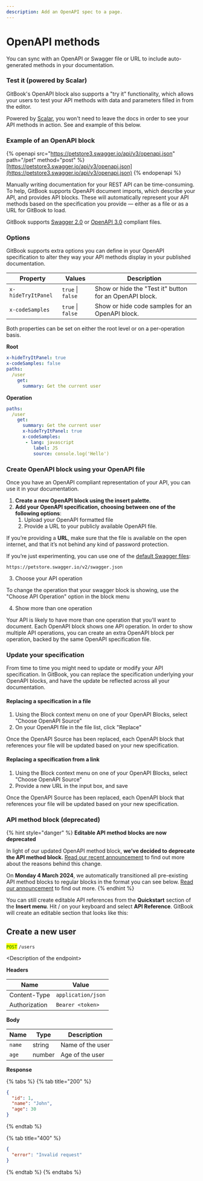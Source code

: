 ```yaml
---
description: Add an OpenAPI spec to a page.
---
```


# OpenAPI methods

You can sync with an OpenAPI or Swagger file or URL to include auto-generated methods in your documentation.

### Test it (powered by Scalar)

GitBook's OpenAPI block also supports a "try it" functionality, which allows your users to test your API methods with data and parameters filled in from the editor.

Powered by [Scalar](https://scalar.com/), you won't need to leave the docs in order to see your API methods in action. See and example of this below.

### Example of an OpenAPI block

{% openapi src="https://petstore3.swagger.io/api/v3/openapi.json" path="/pet" method="post" %}
[https://petstore3.swagger.io/api/v3/openapi.json](https://petstore3.swagger.io/api/v3/openapi.json)
{% endopenapi %}

Manually writing documentation for your REST API can be time-consuming. To help, GitBook supports OpenAPI document imports, which describe your API, and provides API blocks. These will automatically represent your API methods based on the specification you provide — either as a file or as a URL for GitBook to load.

GitBook supports [Swagger 2.0](https://github.com/OAI/OpenAPI-Specification/blob/main/versions/2.0.md) or [OpenAPI 3.0](https://github.com/OAI/OpenAPI-Specification/blob/main/versions/3.0.3.md) compliant files.

### Options

GitBook supports extra options you can define in your OpenAPI specification to alter they way your API methods display in your published documentation.

| Property           | Values            | Description                                             |
| ------------------ | ----------------- | ------------------------------------------------------- |
| `x-hideTryItPanel` | `true` \| `false` | Show or hide the "Test it" button for an OpenAPI block. |
| `x-codeSamples`    | `true` \| `false` | Show or hide code samples for an OpenAPI block.         |

Both properties can be set on either the root level or on a per-operation basis.

**Root**

```yaml
x-hideTryItPanel: true
x-codeSamples: false
paths:
  /user
    get:
      summary: Get the current user
```

**Operation**

```yaml
paths:
  /user
    get:
      summary: Get the current user
      x-hideTryItPanel: true
      x-codeSamples:
       - lang: javascript
          label: JS
          source: console.log('Hello')
```

### Create OpenAPI block using your OpenAPI file

Once you have an OpenAPI compliant representation of your API, you can use it in your documentation.

1. **Create a new OpenAPI block using the insert palette.**
2. **Add your OpenAPI specification, choosing between one of the following options**:
   1. Upload your OpenAPI formatted file
   2. Provide a URL to your publicly available OpenAPI file.

If you’re providing a **URL**, make sure that the file is available on the open internet, and that it’s not behind any kind of password protection.

If you’re just experimenting, you can use one of the [default Swagger files](https://petstore.swagger.io/#/):

`https://petstore.swagger.io/v2/swagger.json`

3. Choose your API operation

To change the operation that your swagger block is showing, use the "Choose API Operation" option in the block menu

4. Show more than one operation

Your API is likely to have more than one operation that you'll want to document. Each OpenAPI block shows one API operation. In order to show multiple API operations, you can create an extra OpenAPI block per operation, backed by the same OpenAPI specification file.

### Update your specification

From time to time you might need to update or modify your API specification. In GitBook, you can replace the specification underlying your OpenAPI blocks, and have the update be reflected across all your documentation.

#### Replacing a specification in a file

1. Using the Block context menu on one of your OpenAPI Blocks, select "Choose OpenAPI Source"
2. On your OpenAPI file in the file list, click "Replace"

Once the OpenAPI Source has been replaced, each OpenAPI block that references your file will be updated based on your new specification.

#### Replacing a specification from a link

1. Using the Block context menu on one of your OpenAPI Blocks, select "Choose OpenAPI Source"
2. Provide a new URL in the input box, and save

Once the OpenAPI Source has been replaced, each OpenAPI block that references your file will be updated based on your new specification.

### API method block (deprecated)

{% hint style="danger" %}
**Editable API method blocks are now deprecated**

In light of our updated OpenAPI method block, **we’ve decided to deprecate the API method block.** [Read our recent announcement](https://changelog.gitbook.com/announcements/depreciating-api-method-block) to find out more about the reasons behind this change.

On **Monday 4 March 2024**, we automatically transitioned all pre-existing API method blocks to regular blocks in the format you can see below. [Read our announcement](https://changelog.gitbook.com/announcements/depreciating-api-method-block) to find out more.
{% endhint %}

You can still create editable API references from the **Quickstart** section of the **Insert menu**. Hit / on your keyboard and select **API Reference**. GitBook will create an editable section that looks like this:

## Create a new user

<mark style="color:green;">`POST`</mark> `/users`

\<Description of the endpoint>

**Headers**

| Name          | Value              |
| ------------- | ------------------ |
| Content-Type  | `application/json` |
| Authorization | `Bearer <token>`   |

**Body**

| Name   | Type   | Description      |
| ------ | ------ | ---------------- |
| `name` | string | Name of the user |
| `age`  | number | Age of the user  |

**Response**

{% tabs %}
{% tab title="200" %}
```json
{
  "id": 1,
  "name": "John",
  "age": 30
}
```
{% endtab %}

{% tab title="400" %}
```json
{
  "error": "Invalid request"
}
```
{% endtab %}
{% endtabs %}
